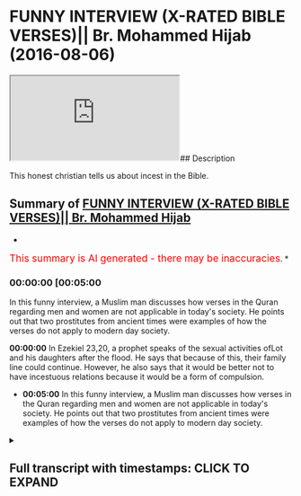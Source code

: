 # FUNNY INTERVIEW (X-RATED BIBLE VERSES)|| Br. Mohammed Hijab (2016-08-06)

<iframe loading='lazy' src='https://www.youtube.com/embed/oqhkNGKRrUk'></iframe>## Description

This honest christian tells us about incest in the Bible.

## Summary of [FUNNY INTERVIEW (X-RATED BIBLE VERSES)|| Br. Mohammed Hijab](https://www.youtube.com/watch?v=oqhkNGKRrUk)

*

<span style="color:red; font-size:125%">This summary is AI generated - there may be inaccuracies</span>. \*

### <a onclick="modifyYTiframeseektime('300')">00:00:00 \[00:05:00</a>

In this funny interview, a Muslim man discusses how verses in the Quran regarding men and women are not applicable in today's society. He points out that two prostitutes from ancient times were examples of how the verses do not apply to modern day society.

**<a onclick="modifyYTiframeseektime('0')">00:00:00</a>** In Ezekiel 23,20, a prophet speaks of the sexual activities ofLot and his daughters after the flood. He says that because of this, their family line could continue. However, he also says that it would be better not to have incestuous relations because it would be a form of compulsion.

*   **<a onclick="modifyYTiframeseektime('300')">00:05:00</a>** In this funny interview, a Muslim man discusses how verses in the Quran regarding men and women are not applicable in today's society. He points out that two prostitutes from ancient times were examples of how the verses do not apply to modern day society.

<details><summary><h2>Full transcript with timestamps: CLICK TO EXPAND</h2></summary>

<a onclick="modifyYTiframeseektime('1)')">0:00:01 \[Music]</a> <a onclick="modifyYTiframeseektime('7)')">0:00:07 \[Music]</a> <a onclick="modifyYTiframeseektime('15)')">0:00:15 do you know what's your name chris</a> <a onclick="modifyYTiframeseektime('17)')">0:00:17 i i wanted to video</a> <a onclick="modifyYTiframeseektime('19)')">0:00:19 you because i think you're a very nice</a> <a onclick="modifyYTiframeseektime('21)')">0:00:21 guy and you know you've got a nice smile</a> <a onclick="modifyYTiframeseektime('23)')">0:00:23 and you're always cheerful</a> <a onclick="modifyYTiframeseektime('25)')">0:00:25 and i love you you shouldn't be talking</a> <a onclick="modifyYTiframeseektime('26)')">0:00:26 to me right now you're too tall man it</a> <a onclick="modifyYTiframeseektime('28)')">0:00:28 makes me look strong</a> <a onclick="modifyYTiframeseektime('30)')">0:00:30 but you know what i wonder i want to</a> <a onclick="modifyYTiframeseektime('32)')">0:00:32 basically talk to you about something</a> <a onclick="modifyYTiframeseektime('34)')">0:00:34 that i was talking to you about last</a> <a onclick="modifyYTiframeseektime('36)')">0:00:36 week which i found is a bit funny now</a> <a onclick="modifyYTiframeseektime('38)')">0:00:38 and this is a bit of an x-ray topic</a> <a onclick="modifyYTiframeseektime('42)')">0:00:42 but we found it funny um</a> <a onclick="modifyYTiframeseektime('45)')">0:00:45 we look</a> <a onclick="modifyYTiframeseektime('46)')">0:00:46 we're talking about these verses in the</a> <a onclick="modifyYTiframeseektime('47)')">0:00:47 bible right</a> <a onclick="modifyYTiframeseektime('49)')">0:00:49 uh there's verses in the bible which</a> <a onclick="modifyYTiframeseektime('50)')">0:00:50 talk about</a> <a onclick="modifyYTiframeseektime('52)')">0:00:52 sexually explicit things</a> <a onclick="modifyYTiframeseektime('55)')">0:00:55 uh and um we both agree that in the</a> <a onclick="modifyYTiframeseektime('57)')">0:00:57 bible for example it does say</a> <a onclick="modifyYTiframeseektime('60)')">0:01:00 that lot which we believe</a> <a onclick="modifyYTiframeseektime('62)')">0:01:02 is a prophet you guys believe he was a</a> <a onclick="modifyYTiframeseektime('64)')">0:01:04 prophet as well</a> <a onclick="modifyYTiframeseektime('65)')">0:01:05 but in your books it does say that lot</a> <a onclick="modifyYTiframeseektime('68)')">0:01:08 had sexual intercourse</a> <a onclick="modifyYTiframeseektime('70)')">0:01:10 with his own daughters so this is incest</a> <a onclick="modifyYTiframeseektime('74)')">0:01:14 yeah</a> <a onclick="modifyYTiframeseektime('75)')">0:01:15 is that correct yeah that's true</a> <a onclick="modifyYTiframeseektime('77)')">0:01:17 now i like your honesty about this topic</a> <a onclick="modifyYTiframeseektime('81)')">0:01:21 are prophets meant to be human beings we</a> <a onclick="modifyYTiframeseektime('82)')">0:01:22 are meant to follow</a> <a onclick="modifyYTiframeseektime('85)')">0:01:25 yes</a> <a onclick="modifyYTiframeseektime('87)')">0:01:27 is the act of having sexual intercourse</a> <a onclick="modifyYTiframeseektime('89)')">0:01:29 with your daughter a morally acceptable</a> <a onclick="modifyYTiframeseektime('92)')">0:01:32 thing to do at the time if it's</a> <a onclick="modifyYTiframeseektime('94)')">0:01:34 necessary yes</a> <a onclick="modifyYTiframeseektime('97)')">0:01:37 \[Music]</a> <a onclick="modifyYTiframeseektime('99)')">0:01:39 at the time it was necessary yes it was</a> <a onclick="modifyYTiframeseektime('101)')">0:01:41 at the time okay</a> <a onclick="modifyYTiframeseektime('103)')">0:01:43 um</a> <a onclick="modifyYTiframeseektime('105)')">0:01:45 do you know why he had to do it go on</a> <a onclick="modifyYTiframeseektime('106)')">0:01:46 tell me please</a> <a onclick="modifyYTiframeseektime('108)')">0:01:48 what happened</a> <a onclick="modifyYTiframeseektime('109)')">0:01:49 what happened during the time of sodom</a> <a onclick="modifyYTiframeseektime('111)')">0:01:51 gomorrah</a> <a onclick="modifyYTiframeseektime('111)')">0:01:51 \[Music]</a> <a onclick="modifyYTiframeseektime('113)')">0:01:53 everyone was destroyed</a> <a onclick="modifyYTiframeseektime('115)')">0:01:55 there was hardly anybody left</a> <a onclick="modifyYTiframeseektime('117)')">0:01:57 to continue any family line</a> <a onclick="modifyYTiframeseektime('120)')">0:02:00 right the only way you could that they</a> <a onclick="modifyYTiframeseektime('122)')">0:02:02 could continue the family line</a> <a onclick="modifyYTiframeseektime('124)')">0:02:04 was to by having incest</a> <a onclick="modifyYTiframeseektime('126)')">0:02:06 okay all right now uh thank you for that</a> <a onclick="modifyYTiframeseektime('129)')">0:02:09 that's fine if that's what you think is</a> <a onclick="modifyYTiframeseektime('130)')">0:02:10 the only way that they could have uh</a> <a onclick="modifyYTiframeseektime('133)')">0:02:13 continued the family line</a> <a onclick="modifyYTiframeseektime('135)')">0:02:15 is by having incest yeah</a> <a onclick="modifyYTiframeseektime('137)')">0:02:17 so continuing the family line is one</a> <a onclick="modifyYTiframeseektime('139)')">0:02:19 thing i mean if it was a situation of</a> <a onclick="modifyYTiframeseektime('140)')">0:02:20 adam and eve you know adam and eve and</a> <a onclick="modifyYTiframeseektime('142)')">0:02:22 if you say oh you know their family</a> <a onclick="modifyYTiframeseektime('143)')">0:02:23 their offspring must have done incest</a> <a onclick="modifyYTiframeseektime('145)')">0:02:25 and stuff like that that's happened for</a> <a onclick="modifyYTiframeseektime('146)')">0:02:26 a long time okay but i'm just saying</a> <a onclick="modifyYTiframeseektime('148)')">0:02:28 that that's that is complete compulsion</a> <a onclick="modifyYTiframeseektime('150)')">0:02:30 and i can see where you're coming from</a> <a onclick="modifyYTiframeseektime('151)')">0:02:31 to some extent when you say that well if</a> <a onclick="modifyYTiframeseektime('153)')">0:02:33 we're talking here about continuing a</a> <a onclick="modifyYTiframeseektime('154)')">0:02:34 family line that's one option and the</a> <a onclick="modifyYTiframeseektime('156)')">0:02:36 other option</a> <a onclick="modifyYTiframeseektime('158)')">0:02:38 is not continuing the family line yet</a> <a onclick="modifyYTiframeseektime('160)')">0:02:40 the human race will continue</a> <a onclick="modifyYTiframeseektime('162)')">0:02:42 then i say that probably the the second</a> <a onclick="modifyYTiframeseektime('164)')">0:02:44 option would probably be</a> <a onclick="modifyYTiframeseektime('165)')">0:02:45 would you say that it would probably be</a> <a onclick="modifyYTiframeseektime('167)')">0:02:47 a better option to take</a> <a onclick="modifyYTiframeseektime('169)')">0:02:49 okay now i want to ask you a question</a> <a onclick="modifyYTiframeseektime('172)')">0:02:52 do you have kids</a> <a onclick="modifyYTiframeseektime('174)')">0:02:54 no not yet</a> <a onclick="modifyYTiframeseektime('176)')">0:02:56 do you um do you teach a</a> <a onclick="modifyYTiframeseektime('178)')">0:02:58 bible school on sundays</a> <a onclick="modifyYTiframeseektime('180)')">0:03:00 do i teach no no</a> <a onclick="modifyYTiframeseektime('187)')">0:03:07 so you must be</a> <a onclick="modifyYTiframeseektime('188)')">0:03:08 big time</a> <a onclick="modifyYTiframeseektime('189)')">0:03:09 let me ask you a question right now</a> <a onclick="modifyYTiframeseektime('192)')">0:03:12 i want you to bring out your bible</a> <a onclick="modifyYTiframeseektime('195)')">0:03:15 i want him to bring out his bible</a> <a onclick="modifyYTiframeseektime('198)')">0:03:18 seriously yeah you're too tall to be</a> <a onclick="modifyYTiframeseektime('200)')">0:03:20 filming listen to me i want you to bring</a> <a onclick="modifyYTiframeseektime('202)')">0:03:22 out ezekiel</a> <a onclick="modifyYTiframeseektime('205)')">0:03:25 chapter number 23 20. he said 28 go for</a> <a onclick="modifyYTiframeseektime('208)')">0:03:28 it</a> <a onclick="modifyYTiframeseektime('210)')">0:03:30 23 20.</a> <a onclick="modifyYTiframeseektime('212)')">0:03:32 where's 23 20.</a> <a onclick="modifyYTiframeseektime('214)')">0:03:34 where's where read it for me</a> <a onclick="modifyYTiframeseektime('216)')">0:03:36 for she dot uh</a> <a onclick="modifyYTiframeseektime('217)')">0:03:37 dotted upon their</a> <a onclick="modifyYTiframeseektime('219)')">0:03:39 paramours</a> <a onclick="modifyYTiframeseektime('222)')">0:03:42 whose flesh is as flesh of asses</a> <a onclick="modifyYTiframeseektime('238)')">0:03:58 what the issue is well i don't know</a> <a onclick="modifyYTiframeseektime('240)')">0:04:00 you'll have to have to read it</a> <a onclick="modifyYTiframeseektime('242)')">0:04:02 because i haven't read the whole thing</a> <a onclick="modifyYTiframeseektime('244)')">0:04:04 so i need to read it</a> <a onclick="modifyYTiframeseektime('247)')">0:04:07 so what's the issue</a> <a onclick="modifyYTiframeseektime('249)')">0:04:09 what is one issue what does it mean</a> <a onclick="modifyYTiframeseektime('251)')">0:04:11 problem</a> <a onclick="modifyYTiframeseektime('253)')">0:04:13 are you playing games now my friend</a> <a onclick="modifyYTiframeseektime('254)')">0:04:14 that's what edition means oh no i'm</a> <a onclick="modifyYTiframeseektime('256)')">0:04:16 talking about in the context of this i</a> <a onclick="modifyYTiframeseektime('258)')">0:04:18 don't know i haven't read the whole</a> <a onclick="modifyYTiframeseektime('258)')">0:04:18 thing i've only read one verse should i</a> <a onclick="modifyYTiframeseektime('261)')">0:04:21 give you a nice bible what's what</a> <a onclick="modifyYTiframeseektime('262)')">0:04:22 version is that this is what happens</a> <a onclick="modifyYTiframeseektime('264)')">0:04:24 when muslims don't read the</a> <a onclick="modifyYTiframeseektime('265)')">0:04:25 bible then we get you diverse in a</a> <a onclick="modifyYTiframeseektime('268)')">0:04:28 normal translation</a> <a onclick="modifyYTiframeseektime('269)')">0:04:29 \[Music]</a> <a onclick="modifyYTiframeseektime('279)')">0:04:39 all right can you read this my friend is</a> <a onclick="modifyYTiframeseektime('280)')">0:04:40 this ezekiel 23 20 yeah yeah</a> <a onclick="modifyYTiframeseektime('284)')">0:04:44 let's read it in a proper way go ahead</a> <a onclick="modifyYTiframeseektime('287)')">0:04:47 here this one new international version</a> <a onclick="modifyYTiframeseektime('290)')">0:04:50 oh</a> <a onclick="modifyYTiframeseektime('292)')">0:04:52 back of it</a> <a onclick="modifyYTiframeseektime('294)')">0:04:54 she lasted after her lovers</a> <a onclick="modifyYTiframeseektime('297)')">0:04:57 whose genitals were like those of</a> <a onclick="modifyYTiframeseektime('299)')">0:04:59 donkeys</a> <a onclick="modifyYTiframeseektime('300)')">0:05:00 and whose emission was like that of</a> <a onclick="modifyYTiframeseektime('302)')">0:05:02 horses</a> <a onclick="modifyYTiframeseektime('304)')">0:05:04 no international version</a> <a onclick="modifyYTiframeseektime('306)')">0:05:06 okay</a> <a onclick="modifyYTiframeseektime('309)')">0:05:09 really why don't why don't you read the</a> <a onclick="modifyYTiframeseektime('310)')">0:05:10 whole context should we do that yeah</a> <a onclick="modifyYTiframeseektime('312)')">0:05:12 let's read it let's go from the first</a> <a onclick="modifyYTiframeseektime('314)')">0:05:14 verse</a> <a onclick="modifyYTiframeseektime('316)')">0:05:16 the word of the lord came again unto me</a> <a onclick="modifyYTiframeseektime('318)')">0:05:18 saying son of man there were two women</a> <a onclick="modifyYTiframeseektime('320)')">0:05:20 the daughters of one mother but don't</a> <a onclick="modifyYTiframeseektime('322)')">0:05:22 make it too long for the viewers people</a> <a onclick="modifyYTiframeseektime('324)')">0:05:24 are just going to tune off okay okay</a> <a onclick="modifyYTiframeseektime('326)')">0:05:26 fine</a> <a onclick="modifyYTiframeseektime('328)')">0:05:28 get three or four verses and move them</a> <a onclick="modifyYTiframeseektime('330)')">0:05:30 up</a> <a onclick="modifyYTiframeseektime('332)')">0:05:32 she doted upon the assyrians her</a> <a onclick="modifyYTiframeseektime('334)')">0:05:34 neighbors captains and rulers clothed</a> <a onclick="modifyYTiframeseektime('337)')">0:05:37 most</a> <a onclick="modifyYTiframeseektime('338)')">0:05:38 uh gorgeously horsemen riding upon her</a> <a onclick="modifyYTiframeseektime('341)')">0:05:41 horses all of the</a> <a onclick="modifyYTiframeseektime('343)')">0:05:43 all of the all of them desirable young</a> <a onclick="modifyYTiframeseektime('345)')">0:05:45 men then i saw that she was defiled that</a> <a onclick="modifyYTiframeseektime('348)')">0:05:48 they</a> <a onclick="modifyYTiframeseektime('349)')">0:05:49 defiled yet</a> <a onclick="modifyYTiframeseektime('351)')">0:05:51 yeah what does that mean</a> <a onclick="modifyYTiframeseektime('353)')">0:05:53 come out once again</a> <a onclick="modifyYTiframeseektime('355)')">0:05:55 that they took both one way</a> <a onclick="modifyYTiframeseektime('361)')">0:06:01 you can't be you can't be getting me to</a> <a onclick="modifyYTiframeseektime('362)')">0:06:02 read verses but you know you don't even</a> <a onclick="modifyYTiframeseektime('364)')">0:06:04 know what's on about yourself no i don't</a> <a onclick="modifyYTiframeseektime('365)')">0:06:05 know what it means</a> <a onclick="modifyYTiframeseektime('366)')">0:06:06 what does it mean then the file means</a> <a onclick="modifyYTiframeseektime('368)')">0:06:08 that she was no what does the whole</a> <a onclick="modifyYTiframeseektime('369)')">0:06:09 what's the whole story on about it so</a> <a onclick="modifyYTiframeseektime('370)')">0:06:10 there's two prostitutes</a> <a onclick="modifyYTiframeseektime('373)')">0:06:13 am i right okay you got two prostitutes</a> <a onclick="modifyYTiframeseektime('375)')">0:06:15 so what are their names</a> <a onclick="modifyYTiframeseektime('378)')">0:06:18 let's go to the first verse that's what</a> <a onclick="modifyYTiframeseektime('380)')">0:06:20 i say</a> <a onclick="modifyYTiframeseektime('382)')">0:06:22 let me read the whole thing</a> <a onclick="modifyYTiframeseektime('383)')">0:06:23 this is what happens when a muslim</a> <a onclick="modifyYTiframeseektime('384)')">0:06:24 doesn't read properly okay i don't know</a> <a onclick="modifyYTiframeseektime('386)')">0:06:26 i forgot the name of my friend but it</a> <a onclick="modifyYTiframeseektime('387)')">0:06:27 was two prostitutes that were going</a> <a onclick="modifyYTiframeseektime('388)')">0:06:28 around having sex with all the men</a> <a onclick="modifyYTiframeseektime('389)')">0:06:29 muslims never read the whole thing</a> <a onclick="modifyYTiframeseektime('391)')">0:06:31 properly that's why we have problems</a> <a onclick="modifyYTiframeseektime('393)')">0:06:33 there were two prostitutes seven six</a> <a onclick="modifyYTiframeseektime('394)')">0:06:34 whatever isn't that right or wrong</a> <a onclick="modifyYTiframeseektime('396)')">0:06:36 but you do you know the situation what</a> <a onclick="modifyYTiframeseektime('398)')">0:06:38 was the situation i don't know</a> <a onclick="modifyYTiframeseektime('400)')">0:06:40 what the situation you cannot go to the</a> <a onclick="modifyYTiframeseektime('402)')">0:06:42 highlands</a> <a onclick="modifyYTiframeseektime('403)')">0:06:43 i'm just gonna go to a prostitute</a> <a onclick="modifyYTiframeseektime('405)')">0:06:45 and be with her but we don't know what</a> <a onclick="modifyYTiframeseektime('407)')">0:06:47 the situation what happened</a> <a onclick="modifyYTiframeseektime('409)')">0:06:49 but i don't know what happened i'm just</a> <a onclick="modifyYTiframeseektime('411)')">0:06:51 saying that okay fine this doesn't</a> <a onclick="modifyYTiframeseektime('413)')">0:06:53 disprove christianity all right</a> <a onclick="modifyYTiframeseektime('415)')">0:06:55 i don't even know what we're talking</a> <a onclick="modifyYTiframeseektime('416)')">0:06:56 about this doesn't i'm not saying this</a> <a onclick="modifyYTiframeseektime('417)')">0:06:57 this proves christianity i'm just saying</a> <a onclick="modifyYTiframeseektime('418)')">0:06:58 that this should be a lesson</a> <a onclick="modifyYTiframeseektime('421)')">0:07:01 for all christians who talk about</a> <a onclick="modifyYTiframeseektime('423)')">0:07:03 those verses in the quran</a> <a onclick="modifyYTiframeseektime('424)')">0:07:04 that reference for example men having a</a> <a onclick="modifyYTiframeseektime('427)')">0:07:07 woman</a> <a onclick="modifyYTiframeseektime('429)')">0:07:09 it's not in heaven it looks like it</a> <a onclick="modifyYTiframeseektime('430)')">0:07:10 looks like something god's talking about</a> <a onclick="modifyYTiframeseektime('432)')">0:07:12 something bad about israel</a> <a onclick="modifyYTiframeseektime('434)')">0:07:14 because it says hey sins of jerusalem</a> <a onclick="modifyYTiframeseektime('436)')">0:07:16 and then it talks about it and to be</a> <a onclick="modifyYTiframeseektime('438)')">0:07:18 honest with you i think that some of you</a> <a onclick="modifyYTiframeseektime('439)')">0:07:19 guys do to the prophets is not right</a> <a onclick="modifyYTiframeseektime('441)')">0:07:21 like what you guys say about the</a> <a onclick="modifyYTiframeseektime('443)')">0:07:23 prophets</a> <a onclick="modifyYTiframeseektime('444)')">0:07:24 is unjustifiable if they're meant to be</a> <a onclick="modifyYTiframeseektime('446)')">0:07:26 the guide for humankind yeah how can you</a> <a onclick="modifyYTiframeseektime('448)')">0:07:28 have a prophet like lot having sex with</a> <a onclick="modifyYTiframeseektime('450)')">0:07:30 his own daughter how can you have a</a> <a onclick="modifyYTiframeseektime('451)')">0:07:31 prophet like noah being naked in front</a> <a onclick="modifyYTiframeseektime('453)')">0:07:33 of his own sons how can you have prophet</a> <a onclick="modifyYTiframeseektime('455)')">0:07:35 being drunk like noah according to</a> <a onclick="modifyYTiframeseektime('456)')">0:07:36 genesis chapter 9 verse 22 of the bible</a> <a onclick="modifyYTiframeseektime('460)')">0:07:40 \[Music]</a> <a onclick="modifyYTiframeseektime('466)')">0:07:46 \[Music]</a>

</details>
